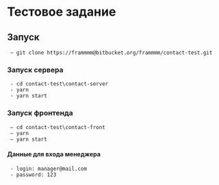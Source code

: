 # Тестовое задание

## Запуск
```
 – git clone https://frammmm@bitbucket.org/frammmm/contact-test.git
```
### Запуск сервера
```
 - cd contact-test\contact-server
 - yarn
 - yarn start
```

### Запуск фронтенда
```
 – cd contact-test\contact-front
 – yarn
 – yarn start
```

#### Данные для входа менеджера
```
 - login: manager@mail.com
 - password: 123
```